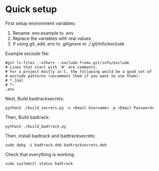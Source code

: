 
# Quick setup

First setup environment variables:
1. Rename .env.example to .env
2. Replace the variables with real values
3. If using git, add .env to .gitignore or ./.git/info/exclude 

Example exclude file:
```
#git ls-files --others --exclude-from=.git/info/exclude
# Lines that start with '#' are comments.
# For a project mostly in C, the following would be a good set of
# exclude patterns (uncomment them if you want to use them):
# *.[oa]
# *~
.env
```

Next, Build badtracksecrets:

`python3 ./build_secrets.py -u <Email Username> -p <Email Password>`

Then, Build badtrack:

`python3 ./build_badtrack.py`

Then, install badtrack and badtracksecrets:

`sudo dpkg -i badtrack.deb badtracksecrets.deb`

Check that everything is working:

`sudo systemctl status badtrack`